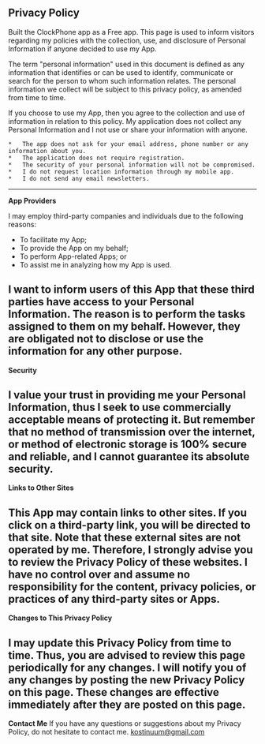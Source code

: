 ## Privacy Policy

Built the ClockPhone app as a Free app.
This page is used to inform visitors regarding my policies with the collection, use, and disclosure of Personal Information if anyone decided to use my App.

The term "personal information" used in this document is defined as any information that identifies or can be used to identify, communicate or search for the person to whom such information relates. The personal information we collect will be subject to this privacy policy, as amended from time to time.

If you choose to use my App, then you agree to the collection and use of information in relation to this policy. My application does not collect any Personal Information and I not use or share your information with anyone.
```
*   The app does not ask for your email address, phone number or any information about you.
*   The application does not require registration.
*   The security of your personal information will not be compromised.
*   I do not request location information through my mobile app.
*   I do not send any email newsletters.
```
---

**App Providers**

I may employ third-party companies and individuals due to the following reasons:

*   To facilitate my App;
*   To provide the App on my behalf;
*   To perform App-related Apps; or
*   To assist me in analyzing how my App is used.

I want to inform users of this App that these third parties have access to your Personal Information. The reason is to perform the tasks assigned to them on my behalf. However, they are obligated not to disclose or use the information for any other purpose.
---

**Security**

I value your trust in providing me your Personal Information, thus I seek to use commercially acceptable means of protecting it. But remember that no method of transmission over the internet, or method of electronic storage is 100% secure and reliable, and I cannot guarantee its absolute security.
---

**Links to Other Sites**

This App may contain links to other sites. If you click on a third-party link, you will be directed to that site. Note that these external sites are not operated by me. Therefore, I strongly advise you to review the Privacy Policy of these websites. I have no control over and assume no responsibility for the content, privacy policies, or practices of any third-party sites or Apps.
---

**Changes to This Privacy Policy**

I may update this Privacy Policy from time to time. Thus, you are advised to review this page periodically for any changes. I will notify you of any changes by posting the new Privacy Policy on this page. These changes are effective immediately after they are posted on this page.
---

**Contact Me**
If you have any questions or suggestions about my Privacy Policy, do not hesitate to contact me.
 kostinuum@gmail.com
